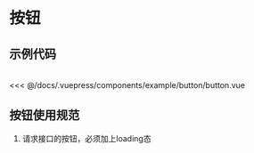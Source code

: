 # 按钮


## 示例代码  

<br />

<demo-block>
  <example-button-button slot="source"></example-button-button>
  <<< @/docs/.vuepress/components/example/button/button.vue
</demo-block>

## 按钮使用规范

1. 请求接口的按钮，必须加上loading态